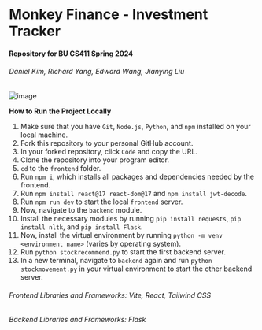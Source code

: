 # Monkey Finance - Investment Tracker

#### Repository for BU CS411 Spring 2024
###### Daniel Kim, Richard Yang, Edward Wang, Jianying Liu
![image](https://github.com/rich2025/411project/assets/156924821/5565160c-1057-4101-973c-1b52458214af)

**How to Run the Project Locally**
1. Make sure that you have `Git`, `Node.js`, `Python`, and `npm` installed on your local machine.
2. Fork this repository to your personal GitHub account.
3. In your forked repository, click `Code` and copy the URL.
4. Clone the repository into your program editor.
5. `cd` to the `frontend` folder.
6. Run `npm i`, which installs all packages and dependencies needed by the frontend.
7. Run `npm install react@17 react-dom@17` and `npm install jwt-decode`.
8. Run `npm run dev` to start the local `frontend` server.
9. Now, navigate to the `backend` module.
10. Install the necessary modules by running `pip install requests`, `pip install nltk`, and `pip install Flask`.
11. Now, install the virtual environment by running `python -m venv <environment name>` (varies by operating system).
12. Run `python stockrecommend.py` to start the first backend server.
13. In a new terminal, navigate to `backend` again and run `python stockmovement.py` in your virtual environment to start the other backend server.

###### Frontend Libraries and Frameworks: Vite, React, Tailwind CSS
###### Backend Libraries and Frameworks: Flask
